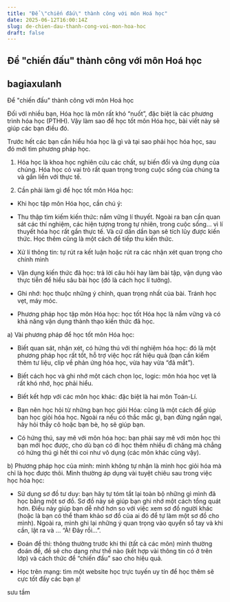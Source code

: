 ```yaml
---
title: "Để \"chiến đấu\" thành công với môn Hoá học"
date: 2025-06-12T16:00:14Z
slug: de-chien-dau-thanh-cong-voi-mon-hoa-hoc
draft: false
---
```


## Để "chiến đấu" thành công với môn Hoá học

## bagiaxulanh

Để "chiến đấu" thành công với môn Hoá học
 
Đối với nhiều bạn, Hóa học là môn rất khó “nuốt”, đặc biệt là các phương trình hóa học (PTHH). Vậy làm sao để học tốt môn Hóa học, bài viết này sẽ giúp các bạn điều đó.

Trước hết các bạn cần hiểu hóa học là gì và tại sao phải học hóa học, sau đó mới tìm phương pháp học. 

1) Hóa học là khoa học nghiên cứu các chất, sự biến đổi và ứng dụng của chúng. Hóa học có vai trò rất quan trọng trong cuộc sống của chúng ta và gắn liền với thực tế. 

2) Cần phải làm gì để học tốt môn Hóa học:

* Khi học tập môn Hóa học, cần chú ý:

- Thu thập tìm kiếm kiến thức: nắm vững lí thuyết. Ngoài ra bạn cần quan sát các thí nghiệm, các hiện tượng trong tự nhiên, trong cuộc sống… vì lí thuyết hóa học rất gần thực tế. Và cứ dần dần bạn sẽ tích lũy được kiến thức. Học thêm cũng là một cách để tiếp thu kiến thức.

- Xử lí thông tin: tự rút ra kết luận hoặc rút ra các nhận xét quan trọng cho chính mình

- Vận dụng kiến thức đã học: trả lời câu hỏi hay làm bài tập, vận dụng vào thực tiễn để hiểu sâu bài học (đó là cách học lí tưởng).

- Ghi nhớ: học thuộc những ý chính, quan trọng nhất của bài. Tránh học vẹt, máy móc.


* Phương pháp học tập môn Hóa học: học tốt Hóa học là nắm vững và có khả năng vận dụng thành thạo kiến thức đã học.

a) Vài phương pháp để học tốt môn Hóa học:

- Biết quan sát, nhận xét, có hứng thú với thí nghiệm hóa học: đó là một phương pháp học rất tốt, hỗ trợ việc học rất hiệu quả (bạn cần kiếm thêm tư liệu, clip về phản ứng hóa học, vừa hay vừa “đã mắt”).

- Biết cách học và ghi nhớ một cách chọn lọc, logic: môn hóa học vẹt là rất khó nhớ, học phải hiểu.

- Biết kết hợp với các môn học khác: đặc biệt là hai môn Toán-Lí.

- Bạn nên học hỏi từ những bạn học giỏi Hóa: cũng là một cách để giúp bạn học giỏi hóa học. Ngoài ra nếu có thắc mắc gì, bạn đừng ngần ngại, hãy hỏi thầy cô hoặc bạn bè, họ sẽ giúp bạn.

- Có hứng thú, say mê với môn hóa học: bạn phải say mê với môn học thì bạn mới học được, cho dù bạn có đi học thêm nhiều đi chăng mà chẳng có hứng thú gì hết thì coi như vô dụng (các môn khác cũng vậy).

b) Phương pháp học của mình: mình không tự nhận là mình học giỏi hóa mà chỉ là học được thôi. Mình thường áp dụng vài tuyệt chiêu sau trong việc học hóa học:

- Sử dụng sơ đồ tư duy: bạn hãy tự tóm tắt lại toàn bộ những gì mình đã học bằng một sơ đồ. Sơ đồ này sẽ giúp bạn ghi nhớ một cách tổng quát hơn. Điều này giúp bạn dễ nhớ hơn so với việc xem sơ đồ người khác (hoặc là bạn có thể tham khảo sơ đồ của ai đó để tự làm một sơ đồ cho mình). Ngoài ra, mình ghi lại những ý quan trọng vào quyển sổ tay và khi cần, lật ra và … “À! Đây rồi…”. 

- Đoán đề thi: thông thường trước khi thi (tất cả các môn) mình thường đoán đề, đề sẽ cho dạng như thế nào (kết hợp vài thông tin có ở trên lớp) và cách thức để “chiến đấu” sao cho hiệu quả.

- Học trên mạng: tìm một website học trực tuyến uy tín để học thêm sẽ cực tốt đấy các bạn ạ!


 sưu tầm